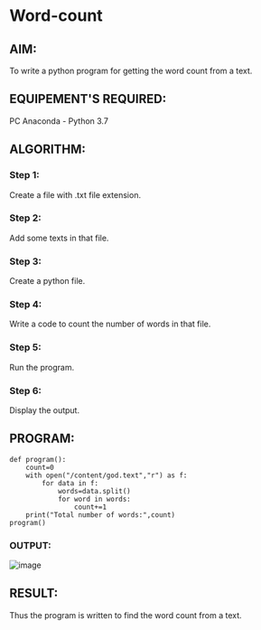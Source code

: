 # Word-count
## AIM:
To write a python program for getting the word count from a text.
## EQUIPEMENT'S REQUIRED: 
PC
Anaconda - Python 3.7
## ALGORITHM: 
### Step 1:
Create a file with .txt file extension.
### Step 2: 
  Add some texts in that file.
### Step 3: 
 Create a python file.
### Step 4:  
Write a code to count the number of words in that file.
### Step 5: 
Run the program.
### Step 6: 
 Display the output.
## PROGRAM:
```
def program():
    count=0
    with open("/content/god.text","r") as f:
        for data in f:
            words=data.split()
            for word in words:
                count+=1
    print("Total number of words:",count)
program()
```
### OUTPUT:

![image](https://github.com/gifty003/Word-count/assets/145822352/e438ee6a-0c35-406a-a6d2-1e60395b4845)


## RESULT:
Thus the program is written to find the word count from a text.
